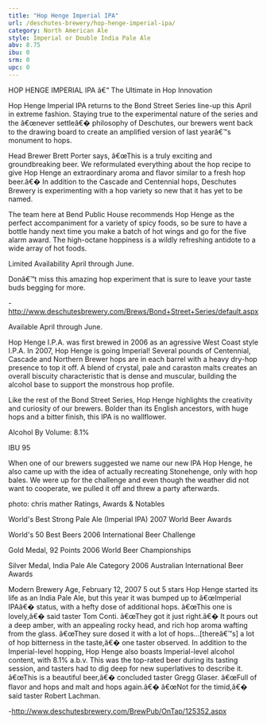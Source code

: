 ```yaml
---
title: "Hop Henge Imperial IPA"
url: /deschutes-brewery/hop-henge-imperial-ipa/
category: North American Ale
style: Imperial or Double India Pale Ale
abv: 8.75
ibu: 0
srm: 0
upc: 0
---
```

HOP HENGE IMPERIAL IPA â€“ The Ultimate in Hop Innovation 

Hop Henge Imperial IPA returns to the Bond Street Series line-up this April in extreme fashion. Staying true to the experimental nature of the series and the â€œnever settleâ€� philosophy of Deschutes, our brewers went back to the drawing board to create an amplified version of last yearâ€™s monument to hops.

Head Brewer Brett Porter says, â€œThis is a truly exciting and groundbreaking beer. We reformulated everything about the hop recipe to give Hop Henge an extraordinary aroma and flavor similar to a fresh hop beer.â€� In addition to the Cascade and Centennial hops, Deschutes Brewery is experimenting with a hop variety so new that it has yet to be named.

The team here at Bend Public House recommends Hop Henge as the perfect accompaniment for a variety of spicy foods, so be sure to have a bottle handy next time you make a batch of hot wings and go for the five alarm award. The high-octane hoppiness is a wildly refreshing antidote to a wide array of hot foods.

Limited Availability April through June.

Donâ€™t miss this amazing hop experiment that is sure to leave your taste buds begging for more.

-http://www.deschutesbrewery.com/Brews/Bond+Street+Series/default.aspx

Available April through June.

Hop Henge I.P.A. was first brewed in 2006 as an agressive West Coast style I.P.A. In 2007, Hop Henge is going Imperial!  Several pounds of  Centennial, Cascade and Northern Brewer hops are in each barrel with a heavy dry-hop presence to top it off.  A blend of crystal, pale and caraston malts creates an overall biscuity characteristic that is dense and muscular, building the alcohol base to support the monstrous hop profile.

Like the rest of the Bond Street Series, Hop Henge highlights the creativity and curiosity of our brewers.  Bolder than its English ancestors, with huge hops and a bitter finish, this IPA is no wallflower.

Alcohol By Volume: 8.1%
	

IBU 95

When one of our brewers suggested we name our new IPA Hop Henge, he also came up with the idea of actually recreating Stonehenge, only with hop bales.  We were up for the challenge and even though the weather did not want to cooperate, we pulled it off and threw a party afterwards.
	


photo: chris mather
Ratings, Awards & Notables

World's Best Strong Pale Ale (Imperial IPA)
2007 World Beer Awards

World's 50 Best Beers
2006 International Beer Challenge

Gold Medal, 92 Points
2006 World Beer Championships

Silver Medal, India Pale Ale Category
2006 Australian International Beer Awards

Modern Brewery Age, February 12, 2007
5 out 5 stars 
Hop Henge started its life as an India Pale Ale, but this year it was bumped up to â€œImperial IPAâ€� status, with a hefty dose of additional hops.
â€œThis one is lovely,â€� said taster Tom Conti. â€œThey got it just right.â€�
It pours out a deep amber, with an appealing rocky head, and rich hop aroma wafting from the glass. â€œThey sure dosed it with a lot of hops...[thereâ€™s] a lot of hop bitterness in the taste,â€� one taster observed.
In addition to the Imperial-level hopping, Hop Henge also boasts Imperial-level alcohol content, with 8.1% a.b.v.
This was the top-rated beer during its tasting session, and tasters had to dig deep for new superlatives to describe it. â€œThis is a beautiful beer,â€� concluded taster Gregg Glaser. â€œFull of flavor and hops and malt and hops again.â€�
â€œNot for the timid,â€� said taster Robert Lachman.

-http://www.deschutesbrewery.com/BrewPub/OnTap/125352.aspx
